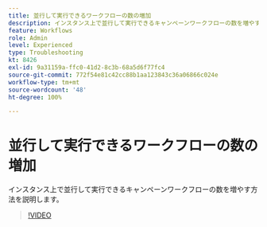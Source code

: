 ```yaml
---
title: 並行して実行できるワークフローの数の増加
description: インスタンス上で並行して実行できるキャンペーンワークフローの数を増やす方法を説明します。
feature: Workflows
role: Admin
level: Experienced
type: Troubleshooting
kt: 8426
exl-id: 9a31159a-ffc0-41d2-8c3b-68a5d6f77fc4
source-git-commit: 772f54e81c42cc88b1aa123843c36a06866c024e
workflow-type: tm+mt
source-wordcount: '48'
ht-degree: 100%

---
```


# 並行して実行できるワークフローの数の増加

インスタンス上で並行して実行できるキャンペーンワークフローの数を増やす方法を説明します。

>[!VIDEO](https://video.tv.adobe.com/v/335982?quality=12)
